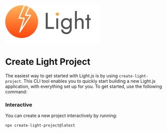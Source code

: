 <p align="left">
  <picture>
    <source media="(prefers-color-scheme: dark)" srcset="./assets/full_logo-light.svg">
    <img alt="Light.svg" src="./assets/full_logo-dark.svg" width="300px">
  </picture>
</p>

# Create Light Project

The easiest way to get started with Light.js is by using `create-light-project`. This CLI tool enables you to quickly start building a new Light.js application, with everything set up for you. To get started, use the following command:

### Interactive

You can create a new project interactively by running:

```bash
npx create-light-project@latest
```

